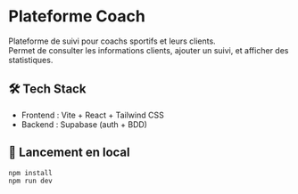 # Plateforme Coach

Plateforme de suivi pour coachs sportifs et leurs clients.  
Permet de consulter les informations clients, ajouter un suivi, et afficher des statistiques.

## 🛠️ Tech Stack

- Frontend : Vite + React + Tailwind CSS  
- Backend : Supabase (auth + BDD)

## 🚀 Lancement en local

```bash
npm install
npm run dev
